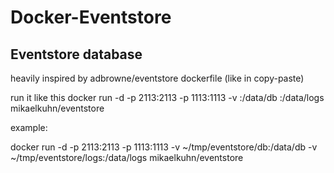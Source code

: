 # Docker-Eventstore

Eventstore database
--------------------------

heavily inspired by adbrowne/eventstore dockerfile (like in copy-paste)

run it like this docker run -d -p 2113:2113 -p 1113:1113 -v <host path>:/data/db <host path>:/data/logs mikaelkuhn/eventstore 


example: 

docker run -d -p 2113:2113 -p 1113:1113 -v ~/tmp/eventstore/db:/data/db -v ~/tmp/eventstore/logs:/data/logs mikaelkuhn/eventstore